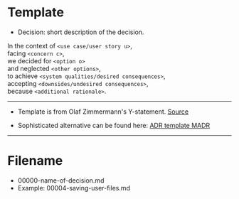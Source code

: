 # Template

* Decision: short description of the decision.

In the context of `<use case/user story u>`, <br>
facing `<concern c>`, <br>
we decided for `<option o>` <br>
and neglected `<other options>`, <br>
to achieve `<system qualities/desired consequences>`, <br>
accepting `<downsides/undesired consequences>`, <br>
because `<additional rationale>`. <br>

---

* Template is from Olaf Zimmermann's Y-statement. [Source](https://medium.com/olzzio/y-statements-10eb07b5a177)

* Sophisticated alternative can be found here: [ADR template MADR](https://github.com/joelparkerhenderson/architecture-decision-record/blob/main/templates/decision-record-template-madr/index.md)

---

# Filename
* 00000-name-of-decision.md
* Example: 00004-saving-user-files.md